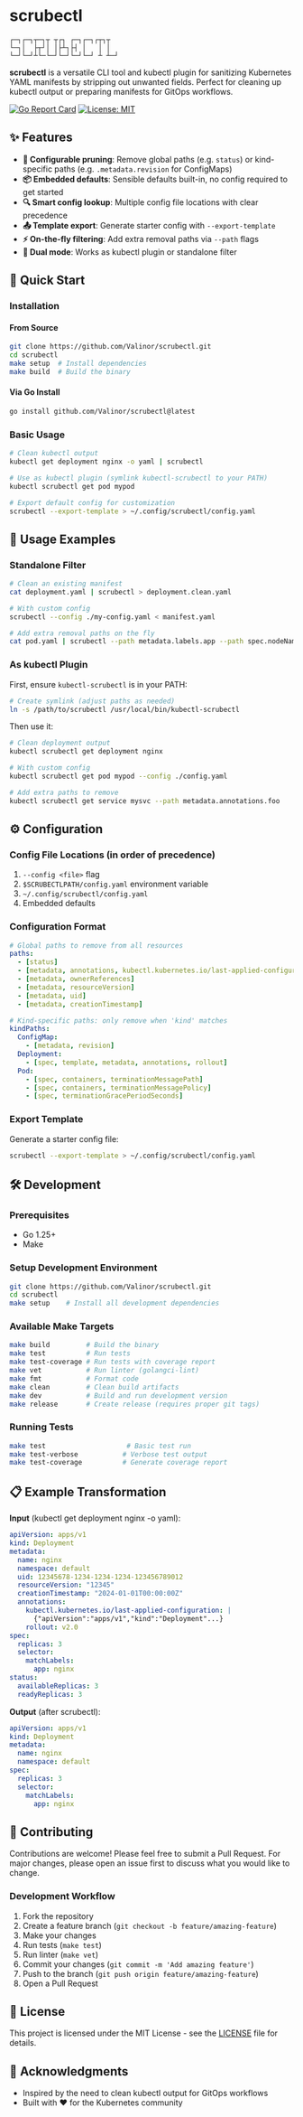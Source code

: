 # scrubectl

```
┌─┐┌─┐┬─┐┬ ┬┌┐ ┌─┐┌─┐┌┬┐┬  
└─┐│  ├┬┘│ │├┴┐├┤ │   │ │  
└─┘└─┘┴└─└─┘└─┘└─┘└─┘ ┴ ┴─┘
```

**scrubectl** is a versatile CLI tool and kubectl plugin for sanitizing Kubernetes YAML manifests by stripping out unwanted fields. Perfect for cleaning up kubectl output or preparing manifests for GitOps workflows.

[![Go Report Card](https://goreportcard.com/badge/github.com/Valinor/scrubectl)](https://goreportcard.com/report/github.com/Valinor/scrubectl)
[![License: MIT](https://img.shields.io/badge/License-MIT-yellow.svg)](https://opensource.org/licenses/MIT)

## ✨ Features

- **🎯 Configurable pruning**: Remove global paths (e.g. `status`) or kind-specific paths (e.g. `.metadata.revision` for ConfigMaps)
- **📦 Embedded defaults**: Sensible defaults built-in, no config required to get started
- **🔍 Smart config lookup**: Multiple config file locations with clear precedence
- **📤 Template export**: Generate starter config with `--export-template`
- **⚡ On-the-fly filtering**: Add extra removal paths via `--path` flags
- **🔌 Dual mode**: Works as kubectl plugin or standalone filter

## 🚀 Quick Start

### Installation

#### From Source
```bash
git clone https://github.com/Valinor/scrubectl.git
cd scrubectl
make setup  # Install dependencies
make build  # Build the binary
```

#### Via Go Install
```bash
go install github.com/Valinor/scrubectl@latest
```

### Basic Usage

```bash
# Clean kubectl output
kubectl get deployment nginx -o yaml | scrubectl

# Use as kubectl plugin (symlink kubectl-scrubectl to your PATH)
kubectl scrubectl get pod mypod

# Export default config for customization
scrubectl --export-template > ~/.config/scrubectl/config.yaml
```

## 📖 Usage Examples

### Standalone Filter

```bash
# Clean an existing manifest
cat deployment.yaml | scrubectl > deployment.clean.yaml

# With custom config
scrubectl --config ./my-config.yaml < manifest.yaml

# Add extra removal paths on the fly
cat pod.yaml | scrubectl --path metadata.labels.app --path spec.nodeName
```

### As kubectl Plugin

First, ensure `kubectl-scrubectl` is in your PATH:
```bash
# Create symlink (adjust paths as needed)
ln -s /path/to/scrubectl /usr/local/bin/kubectl-scrubectl
```

Then use it:
```bash
# Clean deployment output
kubectl scrubectl get deployment nginx

# With custom config
kubectl scrubectl get pod mypod --config ./config.yaml

# Add extra paths to remove
kubectl scrubectl get service mysvc --path metadata.annotations.foo
```

## ⚙️ Configuration

### Config File Locations (in order of precedence)

1. `--config <file>` flag
2. `$SCRUBECTLPATH/config.yaml` environment variable
3. `~/.config/scrubectl/config.yaml`
4. Embedded defaults

### Configuration Format

```yaml
# Global paths to remove from all resources
paths:
  - [status]
  - [metadata, annotations, kubectl.kubernetes.io/last-applied-configuration]
  - [metadata, ownerReferences]
  - [metadata, resourceVersion]
  - [metadata, uid]
  - [metadata, creationTimestamp]

# Kind-specific paths: only remove when 'kind' matches
kindPaths:
  ConfigMap:
    - [metadata, revision]
  Deployment:
    - [spec, template, metadata, annotations, rollout]
  Pod:
    - [spec, containers, terminationMessagePath]
    - [spec, containers, terminationMessagePolicy]
    - [spec, terminationGracePeriodSeconds]
```

### Export Template

Generate a starter config file:
```bash
scrubectl --export-template > ~/.config/scrubectl/config.yaml
```

## 🛠️ Development

### Prerequisites

- Go 1.25+
- Make

### Setup Development Environment

```bash
git clone https://github.com/Valinor/scrubectl.git
cd scrubectl
make setup    # Install all development dependencies
```

### Available Make Targets

```bash
make build         # Build the binary
make test          # Run tests
make test-coverage # Run tests with coverage report
make vet           # Run linter (golangci-lint)
make fmt           # Format code
make clean         # Clean build artifacts
make dev           # Build and run development version
make release       # Create release (requires proper git tags)
```

### Running Tests

```bash
make test                    # Basic test run
make test-verbose           # Verbose test output
make test-coverage          # Generate coverage report
```

## 📋 Example Transformation

**Input** (kubectl get deployment nginx -o yaml):
```yaml
apiVersion: apps/v1
kind: Deployment
metadata:
  name: nginx
  namespace: default
  uid: 12345678-1234-1234-1234-123456789012
  resourceVersion: "12345"
  creationTimestamp: "2024-01-01T00:00:00Z"
  annotations:
    kubectl.kubernetes.io/last-applied-configuration: |
      {"apiVersion":"apps/v1","kind":"Deployment"...}
    rollout: v2.0
spec:
  replicas: 3
  selector:
    matchLabels:
      app: nginx
status:
  availableReplicas: 3
  readyReplicas: 3
```

**Output** (after scrubectl):
```yaml
apiVersion: apps/v1
kind: Deployment
metadata:
  name: nginx
  namespace: default
spec:
  replicas: 3
  selector:
    matchLabels:
      app: nginx
```

## 🤝 Contributing

Contributions are welcome! Please feel free to submit a Pull Request. For major changes, please open an issue first to discuss what you would like to change.

### Development Workflow

1. Fork the repository
2. Create a feature branch (`git checkout -b feature/amazing-feature`)
3. Make your changes
4. Run tests (`make test`)
5. Run linter (`make vet`)
6. Commit your changes (`git commit -m 'Add amazing feature'`)
7. Push to the branch (`git push origin feature/amazing-feature`)
8. Open a Pull Request

## 📄 License

This project is licensed under the MIT License - see the [LICENSE](LICENSE) file for details.

## 🙏 Acknowledgments

- Inspired by the need to clean kubectl output for GitOps workflows
- Built with ❤️ for the Kubernetes community